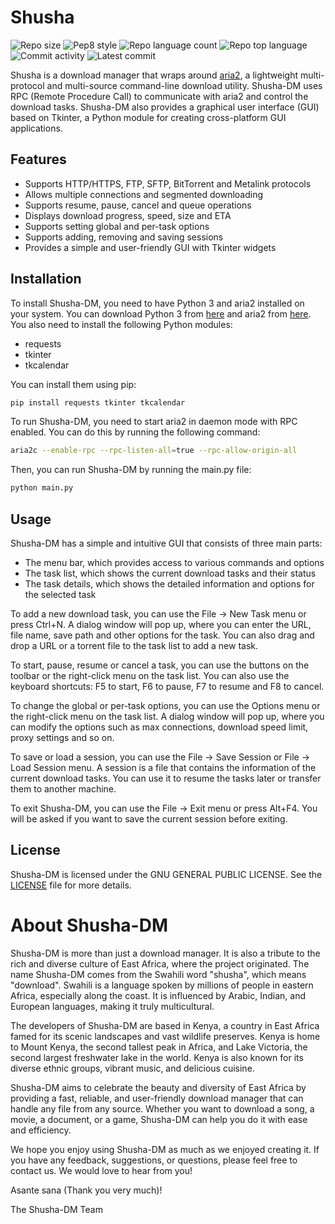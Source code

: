 # Shusha

![Repo size](https://img.shields.io/github/repo-size/FourtyThree43/shusha)
![Pep8 style](https://img.shields.io/badge/PEP8-style%20guide-red?style=round-square)
![Repo language count](https://img.shields.io/github/languages/count/FourtyThree43/shusha?style=round-square)
![Repo top language](https://img.shields.io/github/languages/top/FourtyThree43/shusha?style=round-square)
![Commit activity](https://img.shields.io/github/commit-activity/m/FourtyThree43/shusha?style=round-square)
![Latest commit](https://img.shields.io/github/last-commit/FourtyThree43/shusha?style=round-square)

Shusha is a download manager that wraps around [aria2](https://aria2.github.io/), a lightweight multi-protocol and multi-source command-line download utility. Shusha-DM uses RPC (Remote Procedure Call) to communicate with aria2 and control the download tasks. Shusha-DM also provides a graphical user interface (GUI) based on Tkinter, a Python module for creating cross-platform GUI applications.

## Features

- Supports HTTP/HTTPS, FTP, SFTP, BitTorrent and Metalink protocols
- Allows multiple connections and segmented downloading
- Supports resume, pause, cancel and queue operations
- Displays download progress, speed, size and ETA
- Supports setting global and per-task options
- Supports adding, removing and saving sessions
- Provides a simple and user-friendly GUI with Tkinter widgets

## Installation

To install Shusha-DM, you need to have Python 3 and aria2 installed on your system. You can download Python 3 from [here](https://github.com/aria2/aria2) and aria2 from [here](https://linuxconfig.org/aria2-all-in-one-command-line-download-tool). You also need to install the following Python modules:

- requests
- tkinter
- tkcalendar

You can install them using pip:

```bash
pip install requests tkinter tkcalendar
```

To run Shusha-DM, you need to start aria2 in daemon mode with RPC enabled. You can do this by running the following command:

```bash
aria2c --enable-rpc --rpc-listen-all=true --rpc-allow-origin-all
```

Then, you can run Shusha-DM by running the main.py file:

```bash
python main.py
```

## Usage

Shusha-DM has a simple and intuitive GUI that consists of three main parts:

- The menu bar, which provides access to various commands and options
- The task list, which shows the current download tasks and their status
- The task details, which shows the detailed information and options for the selected task

To add a new download task, you can use the File -> New Task menu or press Ctrl+N. A dialog window will pop up, where you can enter the URL, file name, save path and other options for the task. You can also drag and drop a URL or a torrent file to the task list to add a new task.

To start, pause, resume or cancel a task, you can use the buttons on the toolbar or the right-click menu on the task list. You can also use the keyboard shortcuts: F5 to start, F6 to pause, F7 to resume and F8 to cancel.

To change the global or per-task options, you can use the Options menu or the right-click menu on the task list. A dialog window will pop up, where you can modify the options such as max connections, download speed limit, proxy settings and so on.

To save or load a session, you can use the File -> Save Session or File -> Load Session menu. A session is a file that contains the information of the current download tasks. You can use it to resume the tasks later or transfer them to another machine.

To exit Shusha-DM, you can use the File -> Exit menu or press Alt+F4. You will be asked if you want to save the current session before exiting.

## License

Shusha-DM is licensed under the GNU GENERAL PUBLIC LICENSE. See the [LICENSE](https://github.com/FourtyThree43/shusha/edit/main/LICENSE) file for more details.


# About Shusha-DM

Shusha-DM is more than just a download manager. It is also a tribute to the rich and diverse culture of East Africa, where the project originated. The name Shusha-DM comes from the Swahili word "shusha", which means "download". Swahili is a language spoken by millions of people in eastern Africa, especially along the coast. It is influenced by Arabic, Indian, and European languages, making it truly multicultural.

The developers of Shusha-DM are based in Kenya, a country in East Africa famed for its scenic landscapes and vast wildlife preserves. Kenya is home to Mount Kenya, the second tallest peak in Africa, and Lake Victoria, the second largest freshwater lake in the world. Kenya is also known for its diverse ethnic groups, vibrant music, and delicious cuisine.

Shusha-DM aims to celebrate the beauty and diversity of East Africa by providing a fast, reliable, and user-friendly download manager that can handle any file from any source. Whether you want to download a song, a movie, a document, or a game, Shusha-DM can help you do it with ease and efficiency.

We hope you enjoy using Shusha-DM as much as we enjoyed creating it. If you have any feedback, suggestions, or questions, please feel free to contact us. We would love to hear from you!

Asante sana (Thank you very much)!

The Shusha-DM Team
